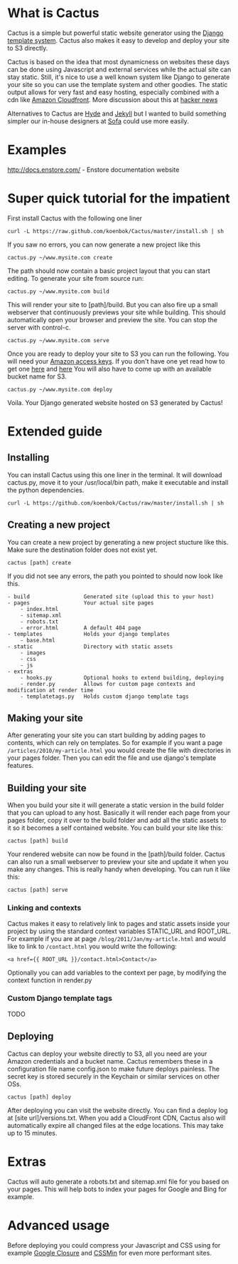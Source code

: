 # What is Cactus

Cactus is a simple but powerful static website generator using the [Django template system](http://docs.djangoproject.com/en/dev/topics/templates/). Cactus also makes it easy to develop and deploy your site to S3 directly.

Cactus is based on the idea that most dynamicness on websites these days can be done using Javascript and external services while the actual site can stay static. Still, it's nice to use a well known system like Django to generate your site so you can use the template system and other goodies. The static output allows for very fast and easy hosting, especially combined with a cdn like [Amazon Cloudfront](http://aws.amazon.com/cloudfront/). More discussion about this at [hacker news](http://news.ycombinator.com/item?id=2233620)

Alternatives to Cactus are [Hyde](http://ringce.com/hyde) and [Jekyll](https://github.com/mojombo/jekyll) but I wanted to build something simpler our in-house designers at [Sofa](http://www.madebysofa.com) could use more easily.

# Examples

http://docs.enstore.com/ - Enstore documentation website

# Super quick tutorial for the impatient

First install Cactus with the following one liner

	curl -L https://raw.github.com/koenbok/Cactus/master/install.sh | sh

If you saw no errors, you can now generate a new project like this
	
	cactus.py ~/www.mysite.com create

The path should now contain a basic project layout that you can start editing. To generate your site from source run:

	cactus.py ~/www.mysite.com build

This will render your site to [path]/build. But you can also fire up a small webserver that continuously previews your site while building. This should automatically open your browser and preview the site. You can stop the server with control-c.

	cactus.py ~/www.mysite.com serve

Once you are ready to deploy your site to S3 you can run the following. You will need your [Amazon access keys](https://payments.amazon.com/sdui/sdui/helpTab/Checkout-by-Amazon/Advanced-Integration-Help/Using-Your-Access-Key). If you don't have one yet read how to get one [here](http://www.bucketexplorer.com/documentation/amazon-s3--how-to-create-a-new-amazon-s3-account.html) and [here](http://www.hongkiat.com/blog/amazon-s3-the-beginners-guide/) You will also have to come up with an available bucket name for S3.

	cactus.py ~/www.mysite.com deploy

Voila. Your Django generated website hosted on S3 generated by Cactus!



# Extended guide

## Installing

You can install Cactus using this one liner in the terminal. It will download cactus.py, move it to your /usr/local/bin path, make it executable and install the python dependencies.

	curl -L https://github.com/koenbok/Cactus/raw/master/install.sh | sh

## Creating a new project

You can create a new project by generating a new project stucture like this. Make sure the destination folder does not exist yet.

	cactus [path] create

If you did not see any errors, the path you pointed to should now look like this.
	
	- build					Generated site (upload this to your host)
	- pages					Your actual site pages
		- index.html
		- sitemap.xml
		- robots.txt
		- error.html		A default 404 page
	- templates				Holds your django templates
		- base.html
	- static				Directory with static assets
		- images
		- css
		- js
	- extras
		- hooks.py			Optional hooks to extend building, deploying
		- render.py			Allows for custom page contexts and modification at render time
		- templatetags.py	Holds custom django template tags

## Making your site

After generating your site you can start building by adding pages to contents, which can rely on templates. So for example if you want a page `/articles/2010/my-article.html` you would create the file with directories in your pages folder. Then you can edit the file and use django's template features.

## Building your site

When you build your site it will generate a static version in the build folder that you can upload to any host. Basically it will render each page from your pages folder, copy it over to the build folder and add all the static assets to it so it becomes a self contained website. You can build your site like this:

	cactus [path] build

Your rendered website can now be found in the [path]/build folder. Cactus can also run a small webserver to preview your site and update it when you make any changes. This is really handy when developing. You can run it like this:

	cactus [path] serve

### Linking and contexts

Cactus makes it easy to relatively link to pages and static assets inside your project by using the standard context variables STATIC\_URL and ROOT\_URL. For example if you are at page `/blog/2011/Jan/my-article.html` and would like to link to `/contact.html` you would write the following: 

	<a href={{ ROOT_URL }}/contact.html>Contact</a>

Optionally you can add variables to the context per page, by modifying the context function in render.py

### Custom Django template tags

TODO

## Deploying
	
Cactus can deploy your website directly to S3, all you need are your Amazon credentials and a bucket name. Cactus remembers these in a configuration file name config.json to make future deploys painless. The secret key is stored securely in the Keychain or similar services on other OSs.
	
	cactus [path] deploy

After deploying you can visit the website directly. You can find a deploy log at [site url]/versions.txt. When you add a CloudFront CDN, Cactus also will automatically expire all changed files at the edge locations. This may take up to 15 minutes.

# Extras

Cactus will auto generate a robots.txt and sitemap.xml file for you based on your pages. This will help bots to index your pages for Google and Bing for example.

# Advanced usage

Before deploying you could compress your Javascript and CSS using for example [Google Closure](http://code.google.com/closure/compiler/docs/gettingstarted_ui.html) and [CSSMin](http://code.google.com/p/cssmin/) for even more performant sites.
